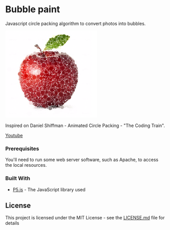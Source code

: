 # Bubble paint

Javascript circle packing algorithm to convert photos into bubbles. 

![Apple](https://github.com/adamantino/BubblePaint/blob/master/apple.PNG?raw=true)

Inspired on Daniel Shiffman - Animated Circle Packing - "The Coding Train". 

[Youtube](https://www.youtube.com/watch?v=QHEQuoIKgNE&list=PLRqwX-V7Uu6ZiZxtDDRCi6uhfTH4FilpH&index=62)

### Prerequisites

You'll need to run some  web server software, such as Apache, to access the local resources.

### Built With

* [P5.js](https://p5js.org) - The JavaScript library used


## License

This project is licensed under the MIT License - see the [LICENSE.md](https://github.com/adamantino/BubblePaint/blob/master/LICENSE) file for details
